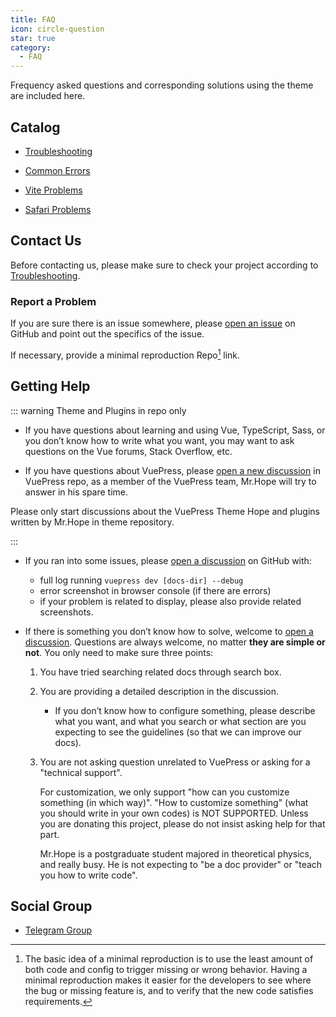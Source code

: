 ```yaml
---
title: FAQ
icon: circle-question
star: true
category:
  - FAQ
---
```


Frequency asked questions and corresponding solutions using the theme are included here.

## Catalog

- [Troubleshooting](troubleshooting.md)

- [Common Errors](common-error.md)

- [Vite Problems](vite.md)

- [Safari Problems](safari.md)

## Contact Us

Before contacting us, please make sure to check your project according to [Troubleshooting](troubleshooting.md).

### Report a Problem

If you are sure there is an issue somewhere, please [open an issue](https://github.com/vuepress-theme-hope/vuepress-theme-hope/issues/new/choose) on GitHub and point out the specifics of the issue.

If necessary, provide a minimal reproduction Repo[^minimal-reproduction-repo] link.

[^minimal-reproduction-repo]: The basic idea of a minimal reproduction is to use the least amount of both code and config to trigger missing or wrong behavior. Having a minimal reproduction makes it easier for the developers to see where the bug or missing feature is, and to verify that the new code satisfies requirements.

## Getting Help

::: warning Theme and Plugins in repo only

- If you have questions about learning and using Vue, TypeScript, Sass, or you don’t know how to write what you want, you may want to ask questions on the Vue forums, Stack Overflow, etc.

- If you have questions about VuePress, please [open a new discussion](https://github.com/vuepress/vuepress-next/discussions/new) in VuePress repo, as a member of the VuePress team, Mr.Hope will try to answer in his spare time.

Please only start discussions about the VuePress Theme Hope and plugins written by Mr.Hope in theme repository.

:::

- If you ran into some issues, please [open a discussion](https://github.com/vuepress-theme-hope/vuepress-theme-hope/discussions/new) on GitHub with:

  - full log running `vuepress dev [docs-dir] --debug`
  - error screenshot in browser console (if there are errors)
  - if your problem is related to display, please also provide related screenshots.

- If there is something you don’t know how to solve, welcome to [open a discussion](https://github.com/vuepress-theme-hope/vuepress-theme-hope/discussions/new). Questions are always welcome, no matter **they are simple or not**. You only need to make sure three points:

  1. You have tried searching related docs through search box.

  1. You are providing a detailed description in the discussion.

     - If you don’t know how to configure something, please describe what you want, and what you search or what section are you expecting to see the guidelines (so that we can improve our docs).

  1. You are not asking question unrelated to VuePress or asking for a "technical support".

     For customization, we only support "how can you customize something (in which way)". "How to customize something" (what you should write in your own codes) is NOT SUPPORTED. Unless you are donating this project, please do not insist asking help for that part.

     Mr.Hope is a postgraduate student majored in theoretical physics, and really busy. He is not expecting to "be a doc provider" or "teach you how to write code".

## Social Group

- [Telegram Group](https://t.me/vuepressthemehope)
